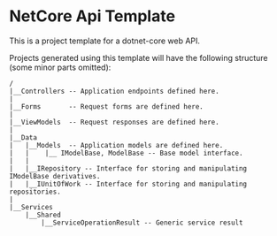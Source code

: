 # NetCore Api Template

This is a project template for a dotnet-core web API.

Projects generated using this template will have the following structure (some minor parts omitted):

```
/
|__Controllers -- Application endpoints defined here.
|
|__Forms       -- Request forms are defined here.
|
|__ViewModels  -- Request responses are defined here.
| 
|__Data
|   |__Models  -- Application models are defined here. 
|   |    |__ IModelBase, ModelBase -- Base model interface.
|   |
|   |__IRepository -- Interface for storing and manipulating IModelBase derivatives.
|   |__IUnitOfWork -- Interface for storing and manipulating repositories.
|
|__Services
    |__Shared
        |__ServiceOperationResult -- Generic service result 
```